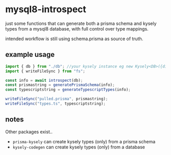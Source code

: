 # mysql8-introspect

just some functions that can generate both a prisma schema and kysely types from a mysql8 database, with full control over type mappings.

intended workflow is still using schema.prisma as source of truth.

## example usage

```ts
import { db } from "./db"; //your kysely instance eg new Kysely<DB>({dialect})
import { writeFileSync } from "fs";

const info = await introspect(db);
const prismastring = generatePrismaSchema(info);
const typescriptstring = generateTypescriptTypes(info);

writeFileSync("pulled.prisma", prismastring);
writeFileSync("types.ts", typescriptstring);
```

## notes

Other packages exist..

- `prisma-kysely` can create kysely types (only) from a prisma schema
- `kysely-codegen` can create kysely types (only) from a database
